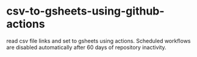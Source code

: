 # csv-to-gsheets-using-github-actions

read csv file links and set to gsheets using actions. 
Scheduled workflows are disabled automatically after 60 days of repository inactivity.
